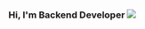 ### Hi, I'm Backend Developer <img src="https://fonts.gstatic.com/s/e/notoemoji/latest/1f44b_1f3fb/512.webp" widht="10px">
